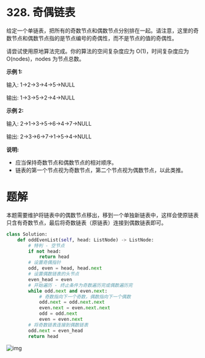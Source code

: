 # 328. 奇偶链表

给定一个单链表，把所有的奇数节点和偶数节点分别排在一起。请注意，这里的奇数节点和偶数节点指的是节点编号的奇偶性，而不是节点的值的奇偶性。

请尝试使用原地算法完成。你的算法的空间复杂度应为 O(1)，时间复杂度应为 O(nodes)，nodes 为节点总数。

**示例 1:**

输入: 1->2->3->4->5->NULL

输出: 1->3->5->2->4->NULL

**示例 2:**

输入: 2->1->3->5->6->4->7->NULL 

输出: 2->3->6->7->1->5->4->NULL

**说明:**

- 应当保持奇数节点和偶数节点的相对顺序。
- 链表的第一个节点视为奇数节点，第二个节点视为偶数节点，以此类推。

# 题解

本题需要维护将链表中的偶数节点移出，移到一个单独新链表中，这样会使原链表只含有奇数节点，最后将奇数链表（原链表）连接到偶数链表即可。

```python
class Solution:
    def oddEvenList(self, head: ListNode) -> ListNode:
        # 特判 - 空节点
        if not head:
            return head
        # 设置奇偶指针
        odd, even = head, head.next
        # 设置偶数链表的头节点
        even_head = even
        # 开始遍历 - 终止条件为奇数遍历完或偶数遍历完
        while odd.next and even.next:
            # 奇数指向下一个奇数，偶数指向下一个偶数
            odd.next = odd.next.next
            even.next = even.next.next
            odd = odd.next
            even = even.next
        # 将奇数链表连接到偶数链表
        odd.next = even_head
        return head
```

![img](http://m.qpic.cn/psc?/V512TBad4bullY3gMXFZ1Dt1de1dRK6b/ruAMsa53pVQWN7FLK88i5ude9VoPDv.u5VM69HGxGxAEJrvn3todb8FELpBSCK3vF8zidTr3ZBJV3VH5knaLxA2ItvDa32ygaxVvkI0N.Ck!/mnull&bo=GgKCAAAAAAADB7g!&rf=photolist&t=5)

